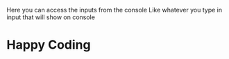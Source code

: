 Here you can access the inputs from the console 
Like whatever you type in input that will show on console

# Happy Coding